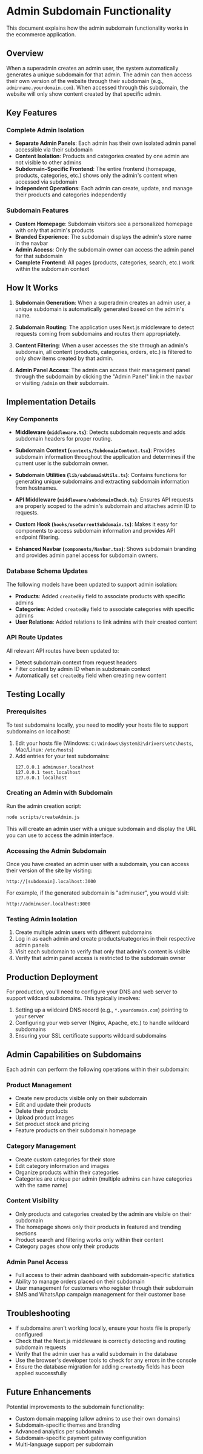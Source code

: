 # Admin Subdomain Functionality

This document explains how the admin subdomain functionality works in the ecommerce application.

## Overview

When a superadmin creates an admin user, the system automatically generates a unique subdomain for that admin. The admin can then access their own version of the website through their subdomain (e.g., `adminname.yourdomain.com`). When accessed through this subdomain, the website will only show content created by that specific admin.

## Key Features

### Complete Admin Isolation
- **Separate Admin Panels**: Each admin has their own isolated admin panel accessible via their subdomain
- **Content Isolation**: Products and categories created by one admin are not visible to other admins
- **Subdomain-Specific Frontend**: The entire frontend (homepage, products, categories, etc.) shows only the admin's content when accessed via subdomain
- **Independent Operations**: Each admin can create, update, and manage their products and categories independently

### Subdomain Features
- **Custom Homepage**: Subdomain visitors see a personalized homepage with only that admin's products
- **Branded Experience**: The subdomain displays the admin's store name in the navbar
- **Admin Access**: Only the subdomain owner can access the admin panel for that subdomain
- **Complete Frontend**: All pages (products, categories, search, etc.) work within the subdomain context

## How It Works

1. **Subdomain Generation**: When a superadmin creates an admin user, a unique subdomain is automatically generated based on the admin's name.

2. **Subdomain Routing**: The application uses Next.js middleware to detect requests coming from subdomains and routes them appropriately.

3. **Content Filtering**: When a user accesses the site through an admin's subdomain, all content (products, categories, orders, etc.) is filtered to only show items created by that admin.

4. **Admin Panel Access**: The admin can access their management panel through the subdomain by clicking the "Admin Panel" link in the navbar or visiting `/admin` on their subdomain.

## Implementation Details

### Key Components

- **Middleware (`middleware.ts`)**: Detects subdomain requests and adds subdomain headers for proper routing.

- **Subdomain Context (`contexts/SubdomainContext.tsx`)**: Provides subdomain information throughout the application and determines if the current user is the subdomain owner.

- **Subdomain Utilities (`lib/subdomainUtils.ts`)**: Contains functions for generating unique subdomains and extracting subdomain information from hostnames.

- **API Middleware (`middleware/subdomainCheck.ts`)**: Ensures API requests are properly scoped to the admin's subdomain and attaches admin ID to requests.

- **Custom Hook (`hooks/useCurrentSubdomain.ts`)**: Makes it easy for components to access subdomain information and provides API endpoint filtering.

- **Enhanced Navbar (`components/Navbar.tsx`)**: Shows subdomain branding and provides admin panel access for subdomain owners.

### Database Schema Updates

The following models have been updated to support admin isolation:

- **Products**: Added `createdBy` field to associate products with specific admins
- **Categories**: Added `createdBy` field to associate categories with specific admins
- **User Relations**: Added relations to link admins with their created content

### API Route Updates

All relevant API routes have been updated to:
- Detect subdomain context from request headers
- Filter content by admin ID when in subdomain context
- Automatically set `createdBy` field when creating new content

## Testing Locally

### Prerequisites

To test subdomains locally, you need to modify your hosts file to support subdomains on localhost:

1. Edit your hosts file (Windows: `C:\Windows\System32\drivers\etc\hosts`, Mac/Linux: `/etc/hosts`)
2. Add entries for your test subdomains:
   ```
   127.0.0.1 adminuser.localhost
   127.0.0.1 test.localhost
   127.0.0.1 localhost
   ```

### Creating an Admin with Subdomain

Run the admin creation script:

```bash
node scripts/createAdmin.js
```

This will create an admin user with a unique subdomain and display the URL you can use to access the admin interface.

### Accessing the Admin Subdomain

Once you have created an admin user with a subdomain, you can access their version of the site by visiting:

```
http://[subdomain].localhost:3000
```

For example, if the generated subdomain is "adminuser", you would visit:

```
http://adminuser.localhost:3000
```

### Testing Admin Isolation

1. Create multiple admin users with different subdomains
2. Log in as each admin and create products/categories in their respective admin panels
3. Visit each subdomain to verify that only that admin's content is visible
4. Verify that admin panel access is restricted to the subdomain owner

## Production Deployment

For production, you'll need to configure your DNS and web server to support wildcard subdomains. This typically involves:

1. Setting up a wildcard DNS record (e.g., `*.yourdomain.com`) pointing to your server
2. Configuring your web server (Nginx, Apache, etc.) to handle wildcard subdomains
3. Ensuring your SSL certificate supports wildcard subdomains

## Admin Capabilities on Subdomains

Each admin can perform the following operations within their subdomain:

### Product Management
- Create new products visible only on their subdomain
- Edit and update their products
- Delete their products
- Upload product images
- Set product stock and pricing
- Feature products on their subdomain homepage

### Category Management
- Create custom categories for their store
- Edit category information and images
- Organize products within their categories
- Categories are unique per admin (multiple admins can have categories with the same name)

### Content Visibility
- Only products and categories created by the admin are visible on their subdomain
- The homepage shows only their products in featured and trending sections
- Product search and filtering works only within their content
- Category pages show only their products

### Admin Panel Access
- Full access to their admin dashboard with subdomain-specific statistics
- Ability to manage orders placed on their subdomain
- User management for customers who register through their subdomain
- SMS and WhatsApp campaign management for their customer base

## Troubleshooting

- If subdomains aren't working locally, ensure your hosts file is properly configured
- Check that the Next.js middleware is correctly detecting and routing subdomain requests
- Verify that the admin user has a valid subdomain in the database
- Use the browser's developer tools to check for any errors in the console
- Ensure the database migration for adding `createdBy` fields has been applied successfully

## Future Enhancements

Potential improvements to the subdomain functionality:

- Custom domain mapping (allow admins to use their own domains)
- Subdomain-specific themes and branding
- Advanced analytics per subdomain
- Subdomain-specific payment gateway configuration
- Multi-language support per subdomain